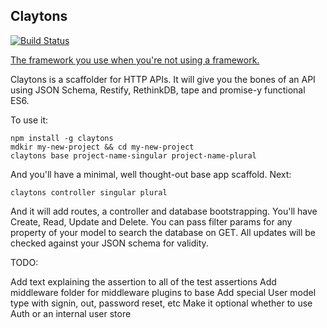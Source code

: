 ## Claytons
[![Build Status](https://travis-ci.org/Prismatik/claytons.svg)](https://travis-ci.org/Prismatik/claytons)

[The framework you use when you're not using a framework.](http://ozwords.org/?p=3240)

Claytons is a scaffolder for HTTP APIs. It will give you the bones of an API using JSON Schema, Restify, RethinkDB, tape and promise-y functional ES6.

To use it:

```
npm install -g claytons
mdkir my-new-project && cd my-new-project
claytons base project-name-singular project-name-plural
```

And you'll have a minimal, well thought-out base app scaffold. Next:

```
claytons controller singular plural
```

And it will add routes, a controller and database bootstrapping. You'll have Create, Read, Update and Delete. You can pass filter params for any property of your model to search the database on GET. All updates will be checked against your JSON schema for validity.

TODO:

Add text explaining the assertion to all of the test assertions
Add middleware folder for middleware plugins to base
Add special User model type with signin, out, password reset, etc
Make it optional whether to use Auth or an internal user store
